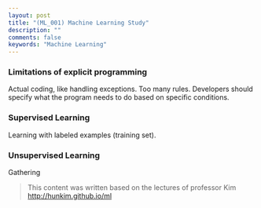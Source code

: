 ```yaml
---
layout: post
title: "(ML_001) Machine Learning Study"
description: ""
comments: false
keywords: "Machine Learning"
---
```


### Limitations of explicit programming

Actual coding, like handling exceptions.
Too many rules.
Developers should specify what the program needs to do based on specific conditions.

### Supervised Learning

Learning with labeled examples (training set).

### Unsupervised Learning

Gathering 

> This content was written based on the lectures of professor Kim http://hunkim.github.io/ml
